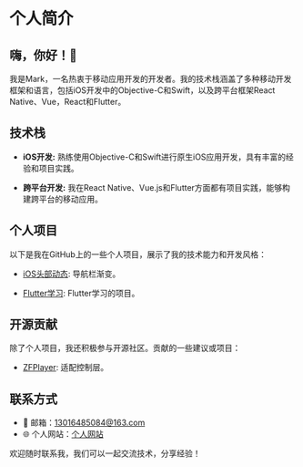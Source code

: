 # 个人简介

## 嗨，你好！👋

我是Mark，一名热衷于移动应用开发的开发者。我的技术栈涵盖了多种移动开发框架和语言，包括iOS开发中的Objective-C和Swift，以及跨平台框架React Native、Vue，React和Flutter。

## 技术栈

- **iOS开发:** 熟练使用Objective-C和Swift进行原生iOS应用开发，具有丰富的经验和项目实践。

- **跨平台开发:** 我在React Native、Vue.js和Flutter方面都有项目实践，能够构建跨平台的移动应用。

## 个人项目

以下是我在GitHub上的一些个人项目，展示了我的技术能力和开发风格：

- [iOS头部动态](https://github.com/maqing1024/headDemo): 导航栏渐变。

- [Flutter学习](https://github.com/maqing1024/flutter): Flutter学习的项目。

## 开源贡献

除了个人项目，我还积极参与开源社区。贡献的一些建议或项目：

- [ZFPlayer](https://github.com/renzifeng/ZFPlayer](https://github.com/maqing1024/MQPlayer)): 适配控制层。


## 联系方式

- 📧 邮箱：13016485084@163.com
- 🌐 个人网站：[个人网站](暂时还没有搭建)

欢迎随时联系我，我们可以一起交流技术，分享经验！

